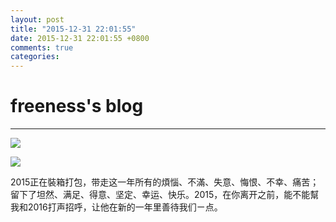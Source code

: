 ```yaml
---
layout: post
title: "2015-12-31 22:01:55"
date: 2015-12-31 22:01:55 +0800
comments: true
categories: 
---
```


# freeness's blog

----------

![](http://okqmqrbgo.bkt.clouddn.com/201512312201551.jpg)

![](http://okqmqrbgo.bkt.clouddn.com/201512312201552.jpg)

>
2015正在裝箱打包，带走这一年所有的煩惱、不滿、失意、悔恨、不幸、痛苦；留下了坦然、满足、得意、坚定、幸运、快乐。2015，在你离开之前，能不能幫我和2016打声招呼，让他在新的一年里善待我们ㄧ点。